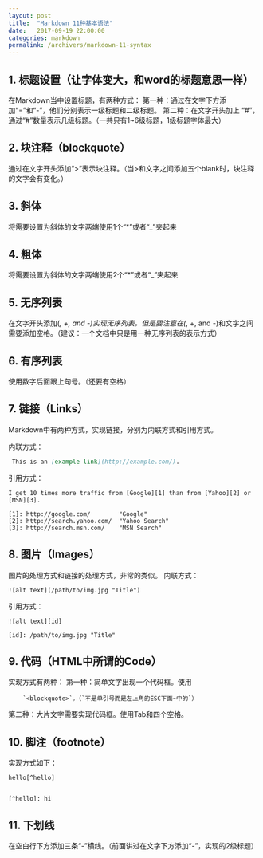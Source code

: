 ```yaml
---
layout: post
title:  "Markdown 11种基本语法"
date:   2017-09-19 22:00:00
categories: markdown
permalink: /archivers/markdown-11-syntax
---
```



 
 
## 1. 标题设置（让字体变大，和word的标题意思一样）
在Markdown当中设置标题，有两种方式：
第一种：通过在文字下方添加“=”和“-”，他们分别表示一级标题和二级标题。
第二种：在文字开头加上 “#”，通过“#”数量表示几级标题。（一共只有1~6级标题，1级标题字体最大）

## 2. 块注释（blockquote）
通过在文字开头添加“>”表示块注释。（当>和文字之间添加五个blank时，块注释的文字会有变化。）

## 3. 斜体
将需要设置为斜体的文字两端使用1个“*”或者“_”夹起来

## 4. 粗体
将需要设置为斜体的文字两端使用2个“*”或者“_”夹起来

## 5. 无序列表
在文字开头添加(*, +, and -)实现无序列表。但是要注意在(*, +, and -)和文字之间需要添加空格。（建议：一个文档中只是用一种无序列表的表示方式）

## 6. 有序列表
使用数字后面跟上句号。（还要有空格）

## 7. 链接（Links）
Markdown中有两种方式，实现链接，分别为内联方式和引用方式。

内联方式：
```markdown
 This is an [example link](http://example.com/). 
```
引用方式：
```
I get 10 times more traffic from [Google][1] than from [Yahoo][2] or [MSN][3].  

[1]: http://google.com/        "Google" 
[2]: http://search.yahoo.com/  "Yahoo Search" 
[3]: http://search.msn.com/    "MSN Search"
```
 

## 8. 图片（Images）
图片的处理方式和链接的处理方式，非常的类似。
内联方式：
```
![alt text](/path/to/img.jpg "Title")
```
引用方式：
```
![alt text][id]

[id]: /path/to/img.jpg "Title"
```

## 9. 代码（HTML中所谓的Code）
实现方式有两种：
第一种：简单文字出现一个代码框。使用
```
    `<blockquote>`。（`不是单引号而是左上角的ESC下面~中的`）
```
第二种：大片文字需要实现代码框。使用Tab和四个空格。

## 10. 脚注（footnote）
实现方式如下：
```
hello[^hello]


[^hello]: hi
```

## 11. 下划线
在空白行下方添加三条“-”横线。（前面讲过在文字下方添加“-”，实现的2级标题）
